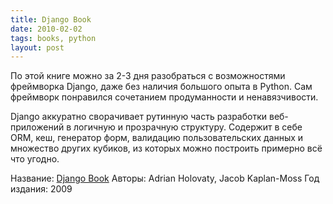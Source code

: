 ```yaml
---
title: Django Book
date: 2010-02-02
tags: books, python
layout: post
---
```


По этой книге можно за 2-3 дня разобраться с возможностями фреймворка Django, даже без наличия большого опыта в Python. Сам фреймворк понравился сочетанием продуманности и ненавязчивости.

Django аккуратно сворачивает рутинную часть разработки веб-приложений в логичную и прозрачную структуру. Содержит в себе ORM, кеш, генератор форм, валидацию пользовательских данных и множество других кубиков, из которых можно построить примерно всё что угодно.

Название: [Django Book](http://www.djangobook.com/)
Авторы: Adrian Holovaty, Jacob Kaplan-Moss
Год издания: 2009
